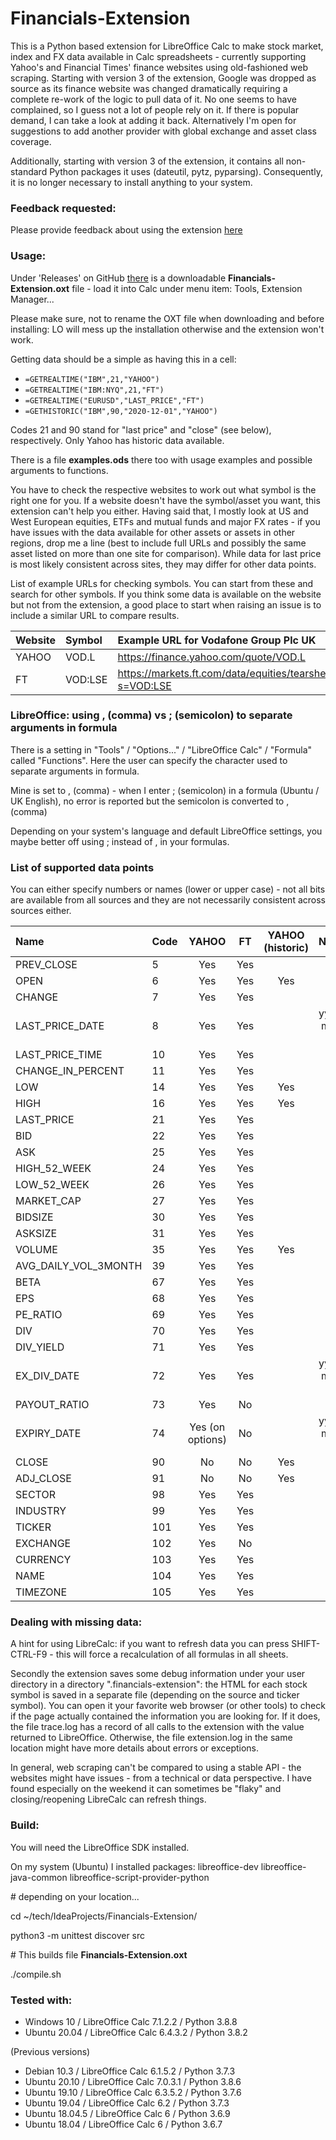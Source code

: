 # Financials-Extension

This is a Python based extension for LibreOffice Calc to make stock market, index and FX data available in Calc 
spreadsheets - currently supporting Yahoo's and Financial Times' finance websites using old-fashioned web scraping. 
Starting with version 3 of the extension, Google was dropped as source as its finance website was changed dramatically
requiring a complete re-work of the logic to pull data of it. No one seems to have complained, so I guess not a lot of 
people rely on it. If there is popular demand, I can take a look at adding it back. Alternatively I'm open for 
suggestions to add another provider with global exchange and asset class coverage.

Additionally, starting with version 3 of the extension, it contains all non-standard Python packages it uses 
(dateutil, pytz, pyparsing). Consequently, it is no longer necessary to install anything to your system.

### Feedback requested:

Please provide feedback about using the extension [here](https://github.com/cmallwitz/Financials-Extension/issues/10)

### Usage:

Under 'Releases' on GitHub [there](https://github.com/cmallwitz/Financials-Extension/releases) is a downloadable **Financials-Extension.oxt** file - load it into Calc 
under menu item: Tools, Extension Manager...

Please make sure, not to rename the OXT file when downloading and before installing: LO will mess up the installation otherwise and the extension won't work.

Getting data should be a simple as having this in a cell: 
- `=GETREALTIME("IBM",21,"YAHOO")`
- `=GETREALTIME("IBM:NYQ",21,"FT")`
- `=GETREALTIME("EURUSD","LAST_PRICE","FT")`
- `=GETHISTORIC("IBM",90,"2020-12-01","YAHOO")`

Codes 21 and 90 stand for "last price" and "close" (see below), respectively. 
Only Yahoo has historic data available.

There is a file **examples.ods** there too with usage examples and possible arguments to functions.

You have to check the respective websites to work out what symbol is the right one for you. If a website doesn't have 
the symbol/asset you want, this extension can't help you either. Having said that, I mostly look at US and West European 
equities, ETFs and mutual funds and major FX rates - if you have issues with the data available for other assets or 
assets in other regions, drop me a line (best to include full URLs and possibly the same asset listed on more than one 
site for comparison). While data for last price is most likely consistent across sites, they may differ for other data 
points.     

List of example URLs for checking symbols. You can start from these and search for other symbols. If you think some data
is available on the website but not from the extension, a good place to start when raising an issue is to include a similar 
URL to compare results.

|Website|Symbol|Example URL for Vodafone Group Plc UK |
| :--- | :--- | :--- |
|YAHOO|VOD.L|https://finance.yahoo.com/quote/VOD.L|
|FT|VOD:LSE|https://markets.ft.com/data/equities/tearsheet/summary?s=VOD:LSE|

### LibreOffice: using , (comma) vs ; (semicolon) to separate arguments in formula

There is a setting in "Tools" / "Options..." / "LibreOffice Calc" / "Formula" called "Functions". Here the user can specify the character used to separate arguments in formula.

Mine is set to , (comma) - when I enter ; (semicolon) in a formula (Ubuntu / UK English), no error is reported but the semicolon is converted to , (comma)

Depending on your system's language and default LibreOffice settings, you maybe better off using ; instead of , in your formulas.

### List of supported data points

You can either specify numbers or names (lower or upper case) - not all bits are available from all sources and they are not necessarily consistent across sources either.

|Name|Code|YAHOO|FT|YAHOO (historic)|Notes|
| :--- | :--- | :---: | :---: | :---: | :---: |
|PREV_CLOSE|5|Yes|Yes|||
|OPEN|6|Yes|Yes|Yes||
|CHANGE|7|Yes|Yes|||
|LAST_PRICE_DATE|8|Yes|Yes| |yyyy-mm-dd|
|LAST_PRICE_TIME|10|Yes|Yes|||
|CHANGE_IN_PERCENT|11|Yes|Yes|||
|LOW|14|Yes|Yes|Yes||
|HIGH|16|Yes|Yes|Yes||
|LAST_PRICE|21|Yes|Yes|||
|BID|22|Yes|Yes|||
|ASK|25|Yes|Yes|||
|HIGH_52_WEEK|24|Yes|Yes|||
|LOW_52_WEEK|26|Yes|Yes|||
|MARKET_CAP|27|Yes|Yes|||
|BIDSIZE|30|Yes|Yes|||
|ASKSIZE|31|Yes|Yes|||
|VOLUME|35|Yes|Yes|Yes||
|AVG_DAILY_VOL_3MONTH|39|Yes|Yes|||
|BETA|67|Yes|Yes|||
|EPS|68|Yes|Yes|||
|PE_RATIO|69|Yes|Yes|||
|DIV|70|Yes|Yes|||
|DIV_YIELD|71|Yes|Yes|||
|EX_DIV_DATE|72|Yes|Yes| |yyyy-mm-dd|
|PAYOUT_RATIO|73|Yes|No|||
|EXPIRY_DATE|74|Yes (on options)|No| |yyyy-mm-dd|
|CLOSE|90|No|No|Yes||
|ADJ_CLOSE|91|No|No|Yes||
|SECTOR|98|Yes|Yes|||
|INDUSTRY|99|Yes|Yes|||
|TICKER|101|Yes|Yes|||
|EXCHANGE|102|Yes|No|||
|CURRENCY|103|Yes|Yes|||
|NAME|104|Yes|Yes|||
|TIMEZONE|105|Yes|Yes|||

### Dealing with missing data:

A hint for using LibreCalc: if you want to refresh data you can press SHIFT-CTRL-F9 - this will force a 
recalculation of all formulas in all sheets. 

Secondly the extension saves some debug information under your user directory in a directory ".financials-extension": 
the HTML for each stock symbol is saved in a separate file (depending on the source and ticker symbol). You can open it 
your favorite web browser (or other tools) to check if the page actually contained the information you are looking for. 
If it does, the file trace.log has a record of all calls to the extension with the value returned to LibreOffice. 
Otherwise, the file extension.log in the same location might have more details about errors or exceptions.  

In general, web scraping can't be compared to using a stable API - the websites might have issues - from a technical or
data perspective. I have found especially on the weekend it can sometimes be "flaky" and closing/reopening LibreCalc can 
refresh things. 

### Build:

You will need the LibreOffice SDK installed. 

On my system (Ubuntu) I installed packages: libreoffice-dev libreoffice-java-common libreoffice-script-provider-python

\# depending on your location...

cd ~/tech/IdeaProjects/Financials-Extension/

python3 -m unittest discover src

\# This builds file **Financials-Extension.oxt**

./compile.sh

### Tested with:
- Windows 10 / LibreOffice Calc 7.1.2.2 / Python 3.8.8
- Ubuntu 20.04 / LibreOffice Calc 6.4.3.2 / Python 3.8.2

(Previous versions)
- Debian 10.3  / LibreOffice Calc 6.1.5.2 / Python 3.7.3
- Ubuntu 20.10 / LibreOffice Calc 7.0.3.1 / Python 3.8.6
- Ubuntu 19.10 / LibreOffice Calc 6.3.5.2 / Python 3.7.6
- Ubuntu 19.04 / LibreOffice Calc 6.2 / Python 3.7.3
- Ubuntu 18.04.5 / LibreOffice Calc 6 / Python 3.6.9
- Ubuntu 18.04 / LibreOffice Calc 6 / Python 3.6.7
